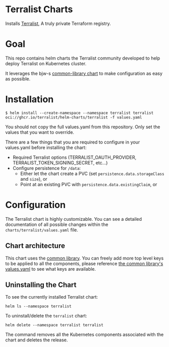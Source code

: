 # Terralist Charts

Installs [Terralist](https://github.com/terralist/terralist), A truly private Terraform registry.

# Goal

This repo contains helm charts the Terralist community developed to help deploy Terralist on Kubernetes cluster.

It leverages the bjw-s [common-library chart](https://github.com/bjw-s-labs/helm-charts/tree/923ef40a39520979c98f354ea23963ee54f54433/charts/library/common) to make configuration as easy as possible.

# Installation

```
$ helm install --create-namespace --namespace terralist terralist oci://ghcr.io/terralist/helm-charts/terralist -f values.yaml
```

You should not copy the full values.yaml from this repository. Only set the values that you want to override.

There are a few things that you are required to configure in your values.yaml before installing the chart:
* Required Terralist options (TERRALIST_OAUTH_PROVIDER, TERRALIST_TOKEN_SIGNING_SECRET, etc...)
* Configure persistence for `/data`:
  * Either let the chart create a PVC (set `persistence.data.storageClass` and `size`), or
  * Point at an existing PVC with `persistence.data.existingClaim`, or

# Configuration

The Terralist chart is highly customizable. You can see a detailed documentation
of all possible changes within the `charts/terralist/values.yaml` file.

## Chart architecture 

This chart uses the [common library](https://github.com/bjw-s-labs/helm-charts/tree/e44d184a8e2037495c122d8056878b1ca2ea9a5b/charts/library/common). You can freely add more top level keys to be applied to all the components, please reference [the common library's values.yaml](https://github.com/bjw-s-labs/helm-charts/blob/e44d184a8e2037495c122d8056878b1ca2ea9a5b/charts/library/common/values.yaml) to see what keys are available.

## Uninstalling the Chart

To see the currently installed Terralist chart:

```console
helm ls --namespace terralist
```

To uninstall/delete the `terralist` chart:

```console
helm delete --namespace terralist terralist
```

The command removes all the Kubernetes components associated with the chart and deletes the release.